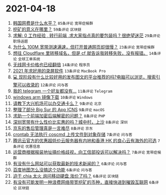 # 2021-04-18

1. [韩国网费是什么水平？](https://www.v2ex.com/t/771392) `85条评论` `宽带症候群`
1. [挖矿的意义在哪里？](https://www.v2ex.com/t/771413) `59条评论` `区块链`
1. [求解: 0 工作经验 , 转行前端 ,求大家指点真的要包装吗 ? 很绝望迷茫](https://www.v2ex.com/t/771456) `29条评论` `职场话题`
1. [为什么 100M 宽带测速满速，但打开普通网页却很慢？](https://www.v2ex.com/t/771412) `23条评论` `宽带症候群`
1. [想往 Cloudflare 里转移域名，但是 cf 就告诉我转移失败，没有报错。](https://www.v2ex.com/t/771388) `14条评论` `全球工单系统`
1. [无线网卡价格也已经翻倍](https://www.v2ex.com/t/771396) `14条评论` `程序员`
1. [2021 年求好用的录屏软件](https://www.v2ex.com/t/771406) `13条评论` `MacBook Pro`
1. [💻 现阶段有什么比较好用的发布图文的平台推荐的吗?电脑可以浏览，搜索引擎可以收录的](https://www.v2ex.com/t/771411) `12条评论` `问与答`
1. [我的 telegram 一个好友都没有…](https://www.v2ex.com/t/771414) `11条评论` `Telegram`
1. [windows arm 镜像下载](https://www.v2ex.com/t/771415) `10条评论` `Windows`
1. [请教下大兴机场可以办交通卡么？](https://www.v2ex.com/t/771436) `9条评论` `北京`
1. [整理了部分 Big Sur 的 App ICNS](https://www.v2ex.com/t/771387) `9条评论` `macOS`
1. [求助一个前端加密后端解密的问题？](https://www.v2ex.com/t/771438) `8条评论` `PHP`
1. [深圳宽带有什么性价比实惠的吗？城中村，上沙](https://www.v2ex.com/t/771434) `8条评论` `深圳`
1. [京东的售后管理真是一言难尽](https://www.v2ex.com/t/771422) `8条评论` `京东`
1. [crontab 无法执行 coscmd 上传文件到对象存储](https://www.v2ex.com/t/771463) `7条评论` `问与答`
1. [腾讯云官方的优惠超低价云服务器有内地和香港 HK 的良心云有海外的可选](https://www.v2ex.com/t/771432) `7条评论` `优惠信息`
1. [运营商根据报装地址搞价格歧视，向工信部投诉可以解决吗？](https://www.v2ex.com/t/771405) `7条评论` `宽带症候群`
1. [有没有什么网站可以获取最新的技术新闻的？](https://www.v2ex.com/t/771464) `6条评论` `问与答`
1. [百度地图怎么没搞这个功能](https://www.v2ex.com/t/771453) `6条评论` `问与答`
1. [迫于 chia 太火 询问移动硬盘 涨价了吗？](https://www.v2ex.com/t/771428) `6条评论` `区块链`
1. [有没有可能发明一种浪费网络带宽挖矿的币种，直接快进到摧毁互联网](https://www.v2ex.com/t/771417) `6条评论` `区块链`
